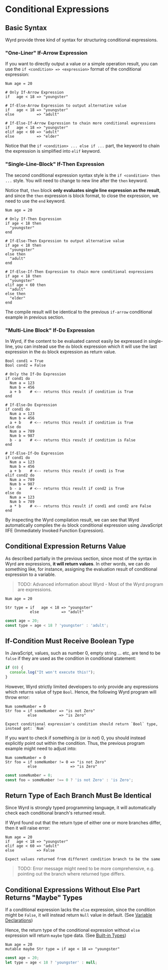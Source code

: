 # Conditional Expressions

## Basic Syntax

Wyrd provide three kind of syntax for structuring conditional expressions.

### "One-Liner" If-Arrow Expression

If you want to directly output a value or a simple operation result, you can use the `if <condition> => <expression>` format of the conditional expression:

```text
Num age = 20

# Only If-Arrow Expression
if   age < 18 => "youngster"

# If-Else-Arrow Expression to output alternative value
if   age < 18 => "youngster"
else          => "adult"

# If-Else-If-Arrow Expression to chain more conditional expressions
if   age < 18 => "youngster"
elif age < 60 => "adult"
else          => "elder"
```

Notice that the `if <condition> ... else if ...` part, the keyword to chain the expression is simplified into `elif` keyword.

### "Single-Line-Block" If-Then Expression

The second conditional expression syntax style is the `if <condition> then ...` style. You will need to change to new line after the `then` keyword.

Notice that, `then` block **only evaluates single line expression as the result**, and since the `then` expression is block format, to close the expression, we need to use the `end` keyword.

```text
Num age = 20

# Only If-Then Expression
if age < 18 then
  "youngster"
end

# If-Else-Then Expression to output alternative value
if age < 18 then
  "youngster"
else then
  "adult"
end

# If-Else-If-Then Expression to chain more conditional expressions
if age < 18 then
  "youngster"
elif age < 60 then
  "adult"
else then
  "elder"
end
```

The compile result will be identical to the previous `if-arrow` conditional example in previous section.

### "Multi-Line Block" If-Do Expression

In Wyrd, if the content to be evaluated cannot easily be expressed in single-line, you can instead use the `do` block expression which it will use the last expression in the `do` block expression as return value.

```text
Bool cond1 = True
Bool cond2 = False

# Only the If-Do Expression
if cond1 do
  Num a = 123
  Num b = 456
  a + b    # <-- returns this result if condition is True
end

# If-Else-Do Expression
if cond1 do
  Num a = 123
  Num b = 456
  a + b    # <-- returns this result if condition is True
else do
  Num a = 789
  Num b = 987
  b - a    # <-- returns this result if condition is False
end

# If-Else-If-Do Expression
if cond1 do
  Num a = 123
  Num b = 456
  a + b    # <-- returns this result if cond1 is True
elif cond2 do
  Num a = 789
  Num b = 987
  b - a    # <-- returns this result if cond2 is True
else do
  Num a = 123
  Num b = 789
  a * b    # <-- returns this result if cond1 and cond2 are False
end
```

By inspecting the Wyrd compilation result, we can see that Wyrd automatically compiles the `do` block conditional expression using JavaScript IIFE \(Immediately Invoked Function Expression\). 

## Conditional Expression Returns Value

As described partially in the previous section, since most of the syntax in Wyrd are expressions, **it will return values**. In other words, we can do something like, for instance, assigning the evaluation result of conditional expression to a variable. 

> TODO: Advanced information about Wyrd - Most of the Wyrd program are expressions.

```text
Num age = 20

Str type = if   age < 18 => "youngster"
           else          => "adult"
```

```javascript
const age = 20;
const type = age < 18 ? 'youngster' : 'adult';
```

## If-Condition Must Receive Boolean Type

In JavaScript, values, such as number 0, empty string ... etc, are tend to be `false` if they are used as the condition in conditional statement:

```javascript
if (0) {
  console.log("It won't execute this!");
}
```

However, Wyrd strictly limited developers to only provide any expressions which returns value of type `Bool`. Hence, the following Wyrd program will throw error:

```text
Num someNumber = 0
Str foo = if someNumber => "is not Zero"
          else          => "is Zero"
```

```text
Expect conditional expression's condition should return `Bool` type, instead got: `Num`
```

If you want to check if something _is_ \(or _is not_\) 0, you should instead explicitly point out within the condition. Thus, the previous program example might need to adjust into:

```text
Num someNumber = 0
Str foo = if someNumber != 0 => "is not Zero"
          else               => "is Zero"
```

```javascript
const someNumber = 0;
const foo = someNumber !== 0 ? 'is not Zero' : 'is Zero';
```

## Return Type of Each Branch Must Be Identical

Since Wyrd is strongly typed programming language, it will automatically check each conditional branch's returned result.

If Wyrd found out that the return type of either one or more branches differ, then it will raise error:

```text
Num age = 20
if   age < 18 => "youngster"
elif age < 60 => "adult"
else          => False
```

```text
Expect values returned from different condition branch to be the same
```

> TODO: Error message might need to be more comprehensive, e.g. pointing out the branch where returned type differs.

## Conditional Expressions Without Else Part Returns "Maybe" Types

If a conditional expression lacks the `else` expression, since the condition might be `False`, it will instead return `Null` value in default. \(See [Variable Declarations](https://maxwell-alexius.gitbook.io/wyrd/wyrd-syntax-rules/variable-declarations)\)

Hence, the return type of the conditional expression without `else` expression will return `maybe` type data. \(See [Built-in Types](https://maxwell-alexius.gitbook.io/wyrd/wyrd-syntax-rules/built-in-types)\)

```text
Num age = 20
mutable maybe Str type = if age < 18 => "youngster"
```

```javascript
const age = 20;
let type = age < 18 ? 'youngster' : null;
```



